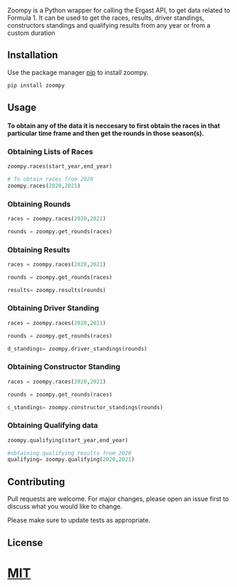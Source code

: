 
Zoompy is a Python wrapper for calling the Ergast API, to get data related to Formula 1. It can be used to get the races, results, driver standings, constructors standings and qualifying results from any year or from a custom duration

## Installation

Use the package manager [pip](https://pip.pypa.io/en/stable/) to install zoompy.

```bash
pip install zoompy
```

## Usage
#### To obtain any of the data it is neccesary to first obtain the races in that particular time frame and then get the rounds in those season(s).
### Obtaining Lists of Races
```python
zoompy.races(start_year,end_year)

# To obtain races from 2020
zoompy.races(2020,2021)
```
### Obtaining Rounds
```python
races = zoompy.races(2020,2021)

rounds = zoompy.get_rounds(races)

```
### Obtaining Results
```python
races = zoompy.races(2020,2021)

rounds = zoompy.get_rounds(races)

results= zoompy.results(rounds)

```
### Obtaining Driver Standing
```python
races = zoompy.races(2020,2021)

rounds = zoompy.get_rounds(races)

d_standings= zoompy.driver_standings(rounds)

```
### Obtaining Constructor Standing
```python
races = zoompy.races(2020,2021)

rounds = zoompy.get_rounds(races)

c_standings= zoompy.constructor_standings(rounds)

```
### Obtaining Qualifying data
```python
zoompy.qualifying(start_year,end_year)

#obtaining qualifying results from 2020
qualifying= zoompy.qualifying(2020,2021)

```

## Contributing
Pull requests are welcome. For major changes, please open an issue first to discuss what you would like to change.

Please make sure to update tests as appropriate.

## License
[MIT](https://choosealicense.com/licenses/mit/)
=======
